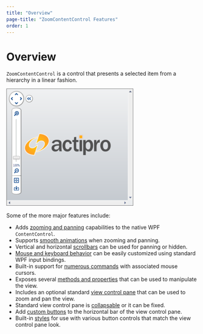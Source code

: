 ```yaml
---
title: "Overview"
page-title: "ZoomContentControl Features"
order: 1
---
```

# Overview

`ZoomContentControl` is a control that presents a selected item from a hierarchy in a linear fashion.

![Screenshot](../images/zoomcontentcontrol-teaser.png)

Some of the more major features include:

- Adds [zooming and panning](view-manipulation.md) capabilities to the native WPF `ContentControl`.
- Supports [smooth animations](view-manipulation.md) when zooming and panning.
- Vertical and horizontal [scrollbars](view-manipulation.md) can be used for panning or hidden.
- [Mouse and keyboard behavior](input-bindings.md) can be easily customized using standard WPF input bindings.
- Built-in support for [numerous commands](view-manipulation.md) with associated mouse cursors.
- Exposes several [methods and properties](view-manipulation.md) that can be used to manipulate the view.
- Includes an optional standard [view control pane](view-control-pane.md) that can be used to zoom and pan the view.
- Standard view control pane is [collapsable](view-control-pane.md) or it can be fixed.
- Add [custom buttons](view-control-pane.md) to the horizontal bar of the view control pane.
- Built-in [styles](view-control-pane.md) for use with various button controls that match the view control pane look.
